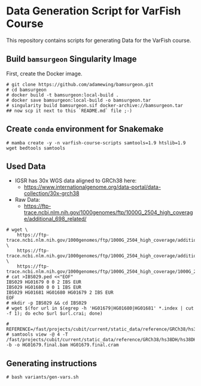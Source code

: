 # Data Generation Script for VarFish Course

This repository contains scripts for generating Data for the VarFish course.

## Build `bamsurgeon` Singularity Image

First, create the Docker image.

```
# git clone https://github.com/adamewing/bamsurgeon.git
# cd bamsurgeon
# docker build -t bamsurgeon:local-build .
# docker save bamsurgeon:local-build -o bamsurgeon.tar
# singularity build bamsurgeon.sif docker-archive://bamsurgeon.tar
## now scp it next to this `README.md` file ;-)
```

## Create `conda` environment for Snakemake

```
# mamba create -y -n varfish-course-scripts samtools=1.9 htslib=1.9 wget bedtools samtools
```

## Used Data

- IGSR has 30x WGS data aligned to GRCh38 here:
    - https://www.internationalgenome.org/data-portal/data-collection/30x-grch38
- Raw Data:
    - https://ftp-trace.ncbi.nlm.nih.gov/1000genomes/ftp/1000G_2504_high_coverage/additional_698_related/

```
# wget \
    https://ftp-trace.ncbi.nlm.nih.gov/1000genomes/ftp/1000G_2504_high_coverage/additional_698_related/1000G_698_related_high_coverage.sequence.index \
    https://ftp-trace.ncbi.nlm.nih.gov/1000genomes/ftp/1000G_2504_high_coverage/additional_698_related/20130606_g1k_3202_samples_ped_population.txt \
    https://ftp-trace.ncbi.nlm.nih.gov/1000genomes/ftp/1000G_2504_high_coverage/1000G_2504_high_coverage.sequence.index
# cat >IBS029.ped <<"EOF"
IBS029 HG01679 0 0 2 IBS EUR
IBS029 HG01680 0 0 1 IBS EUR
IBS029 HG01681 HG01680 HG01679 2 IBS EUR
EOF
# mkdir -p IBS029 && cd IBS029
# wget $(for url in $(egrep -h 'HG01679|HG01680|HG01681' *.index | cut -f 1); do echo $url $url.crai; done)
```

```
# REFERENCE=/fast/projects/cubit/current/static_data/reference/GRCh38/hs38/hs38.fa
# samtools view -@ 4 -T /fast/projects/cubit/current/static_data/reference/GRCh38/hs38DH/hs38DH.fa -b -o HG01679.final.bam HG01679.final.cram
```

## Generating instructions

```
# bash variants/gen-vars.sh
```
